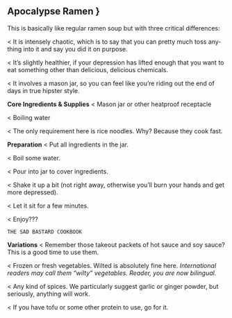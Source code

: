 ## Apocalypse Ramen }

This is basically like regular ramen soup but with three critical differences:

< It is intensely chaotic, which is to say that you can pretty much toss any-
thing into it and say you did it on purpose.

< It’s slightly healthier, if your depression has lifted enough that you want
to eat something other than delicious, delicious chemicals.

< It involves a mason jar, so you can feel like you’re riding out the end of
days in true hipster style.

**Core Ingredients & Supplies**
< Mason jar or other heatproof receptacle

< Boiling water

< The only requirement here is rice noodles. Why? Because they cook fast.

**Preparation**
< Put all ingredients in the jar.

< Boil some water.

< Pour into jar to cover ingredients.

< Shake it up a bit (not right away, otherwise you’ll burn your hands and
get more depressed).

< Let it sit for a few minutes.

< Enjoy???


```
THE SAD BASTARD COOKBOOK
```
**Variations**
< Remember those takeout packets of hot sauce and soy sauce? This is a
good time to use them.

< Frozen or fresh vegetables. Wilted is absolutely fine here. _International
readers may call them “wilty” vegetables. Reader, you are now bilingual._

< Any kind of spices. We particularly suggest garlic or ginger powder, but
seriously, anything will work.

< If you have tofu or some other protein to use, go for it.